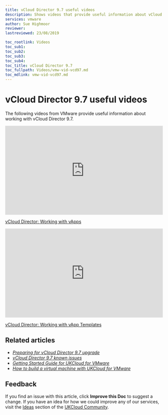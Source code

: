 ```yaml
---
title: vCloud Director 9.7 useful videos
description: Shows videos that provide useful information about vCloud Director 9.7
services: vmware
author: Sue Highmoor
reviewer:
lastreviewed: 23/08/2019

toc_rootlink: Videos
toc_sub1: 
toc_sub2:
toc_sub3:
toc_sub4:
toc_title: vCloud Director 9.7
toc_fullpath: Videos/vmw-vid-vcd97.md
toc_mdlink: vmw-vid-vcd97.md
---
```


# vCloud Director 9.7 useful videos

The following videos from VMware provide useful information about working with vCloud Director 9.7.

<div style="padding:56.25% 0 0 0;position:relative;">
  <iframe src="https://www.youtube.com/embed/XE6bQriXdcw" style="position:absolute;top:0;left:0;width:100%;height:100%;" frameborder="0" allow="accelerometer; autoplay; encrypted-media; gyroscope; picture-in-picture" allowfullscreen>
  </iframe>
</div>

[vCloud Director: Working with vApps](https://youtu.be/XE6bQriXdcw)

<div style="padding:56.25% 0 0 0;position:relative;">
  <iframe src="https://www.youtube.com/embed/ezuM_VbzFHI" style="position:absolute;top:0;left:0;width:100%;height:100%;" frameborder="0" allow="accelerometer; autoplay; encrypted-media; gyroscope; picture-in-picture" allowfullscreen>
  </iframe>
</div>

[vCloud Director: Working with vApp Templates](https://youtu.be/ezuM_VbzFHI)

## Related articles

- [*Preparing for vCloud Director 9.7 upgrade*](vmw-ref-vcd-97.md)
- [*vCloud Director 9.7 known issues*](vmw-ref-vcd97-known-issues.md)
- [*Getting Started Guide for UKCloud for VMware*](vmw-gs.md)
- [*How to build a virtual machine with UKCloud for VMware*](vmw-gs-build-vm-vcd.md)

## Feedback

If you find an issue with this article, click **Improve this Doc** to suggest a change. If you have an idea for how we could improve any of our services, visit the [Ideas](https://community.ukcloud.com/ideas) section of the [UKCloud Community](https://community.ukcloud.com).
